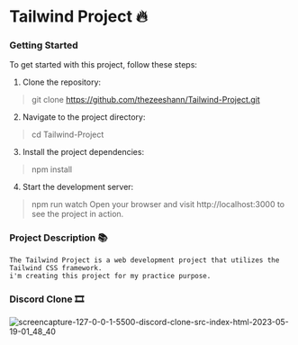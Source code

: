 # Tailwind Project 🔥

### Getting Started
To get started with this project, follow these steps:
1. Clone the repository: 
> git clone https://github.com/thezeeshann/Tailwind-Project.git
2. Navigate to the project directory: 
> cd Tailwind-Project
3. Install the project dependencies:
> npm install
4. Start the development server:
> npm run watch
Open your browser and visit http://localhost:3000 to see the project in action.

### Project Description 📚
```
The Tailwind Project is a web development project that utilizes the Tailwind CSS framework.
i'm creating this project for my practice purpose.

```

### Discord Clone 🎞
![screencapture-127-0-0-1-5500-discord-clone-src-index-html-2023-05-19-01_48_40](https://github.com/thezeeshann/Tailwind-Project/assets/88139550/f3e849f1-8ee3-4e1b-a722-66f22ee78869)
